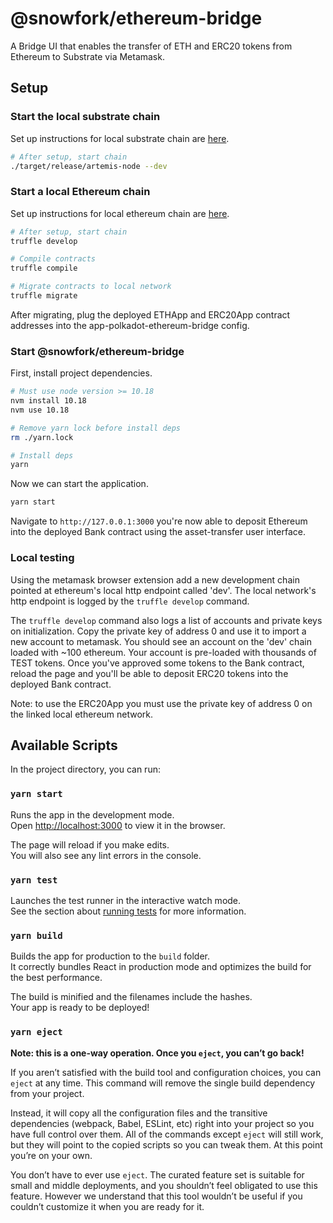 # @snowfork/ethereum-bridge

A Bridge UI that enables the transfer of ETH and ERC20 tokens from Ethereum to Substrate via Metamask.

## Setup

### Start the local substrate chain

Set up instructions for local substrate chain are [here](https://github.com/Snowfork/polkadot-ethereum/tree/main/parachain).

```bash
# After setup, start chain
./target/release/artemis-node --dev
```

### Start a local Ethereum chain

Set up instructions for local ethereum chain are [here](https://github.com/Snowfork/polkadot-ethereum/tree/main/ethereum).
```bash
# After setup, start chain
truffle develop

# Compile contracts
truffle compile

# Migrate contracts to local network
truffle migrate
```

After migrating, plug the deployed ETHApp and ERC20App contract addresses into the app-polkadot-ethereum-bridge config.

### Start @snowfork/ethereum-bridge

First, install project dependencies.
```bash
# Must use node version >= 10.18
nvm install 10.18
nvm use 10.18

# Remove yarn lock before install deps
rm ./yarn.lock

# Install deps
yarn
```

Now we can start the application.
```bash
yarn start
```

Navigate to `http://127.0.0.1:3000` you're now able to deposit Ethereum into the deployed Bank contract 
using the asset-transfer user interface.

### Local testing

Using the metamask browser extension add a new development chain pointed at ethereum's local http endpoint called 'dev'. The local network's http endpoint is logged by the `truffle develop` command.

The `truffle develop` command also logs a list of accounts and private keys on initialization. Copy the private key of address 0 and use it to import a new account to metamask. You should see an account on the 'dev' chain loaded with ~100 ethereum. Your account is pre-loaded with thousands of TEST tokens. Once you've approved some tokens to the Bank contract, reload the page and you'll be able to deposit ERC20 tokens into the deployed Bank contract.

Note: to use the ERC20App you must use the private key of address 0 on the linked local ethereum network.

## Available Scripts

In the project directory, you can run:

### `yarn start`

Runs the app in the development mode.<br />
Open [http://localhost:3000](http://localhost:3000) to view it in the browser.

The page will reload if you make edits.<br />
You will also see any lint errors in the console.

### `yarn test`

Launches the test runner in the interactive watch mode.<br />
See the section about [running tests]() for more information.

### `yarn build`

Builds the app for production to the `build` folder.<br />
It correctly bundles React in production mode and optimizes the build for the best performance.

The build is minified and the filenames include the hashes.<br />
Your app is ready to be deployed!


### `yarn eject`

**Note: this is a one-way operation. Once you `eject`, you can’t go back!**

If you aren’t satisfied with the build tool and configuration choices, you can `eject` at any time. This command will remove the single build dependency from your project.

Instead, it will copy all the configuration files and the transitive dependencies (webpack, Babel, ESLint, etc) right into your project so you have full control over them. All of the commands except `eject` will still work, but they will point to the copied scripts so you can tweak them. At this point you’re on your own.

You don’t have to ever use `eject`. The curated feature set is suitable for small and middle deployments, and you shouldn’t feel obligated to use this feature. However we understand that this tool wouldn’t be useful if you couldn’t customize it when you are ready for it.
